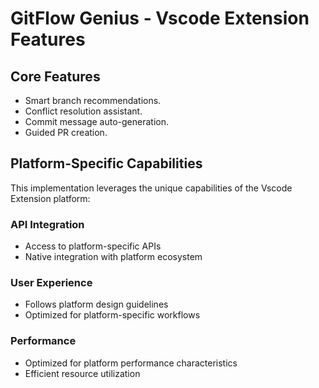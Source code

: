 # GitFlow Genius - Vscode Extension Features

## Core Features
- Smart branch recommendations.
- Conflict resolution assistant.
- Commit message auto-generation.
- Guided PR creation.

## Platform-Specific Capabilities
This implementation leverages the unique capabilities of the Vscode Extension platform:

### API Integration
- Access to platform-specific APIs
- Native integration with platform ecosystem

### User Experience
- Follows platform design guidelines
- Optimized for platform-specific workflows

### Performance
- Optimized for platform performance characteristics
- Efficient resource utilization
